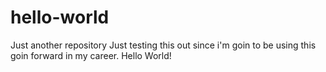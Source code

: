 # hello-world
Just another repository
Just testing this out since i'm goin to  be using this goin forward in my career. Hello World!

